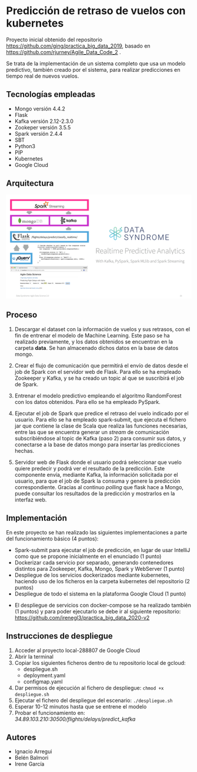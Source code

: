 # Predicción de retraso de vuelos con kubernetes

Proyecto inicial obtenido del repositorio https://github.com/ging/practica_big_data_2019, basado en https://github.com/rjurney/Agile_Data_Code_2 .

Se trata de la implementación de un sistema completo que usa un modelo predictivo, también creado por el sistema, para realizar predicciones en tiempo real de nuevos vuelos.

## Tecnologías empleadas
- Mongo versión 4.4.2
- Flask
- Kafka versión 2.12-2.3.0
- Zookeper versión 3.5.5
- Spark versión 2.4.4
- SBT
- Python3
- PIP
- Kubernetes
- Google Cloud

## Arquitectura
[<img src="images/video_course_cover.png">](http://datasyndrome.com/video)

## Proceso

1. Descargar el dataset con la información de vuelos y sus retrasos, con el fin de entrenar el modelo de Machine Learning. Este paso se ha realizado previamente, y los datos obtenidos se encuentran en la carpeta **data**. Se han almacenado dichos datos en la base de datos mongo.

2. Crear el flujo de comunicación que permitirá el envío de datos desde el job de Spark con el servidor web de Flask. Para ello se ha empleado Zookeeper y Kafka, y se ha creado un topic al que se suscribirá el job de Spark.

2. Entrenar el modelo predictivo empleando el algoritmo RandomForest con los datos obtenidos. Para ello se ha empleado PySpark.

3. Ejecutar el job de Spark que predice el retraso del vuelo indicado por el usuario. Para ello se ha empleado spark-submit, que ejecuta el fichero jar que contiene la clase de Scala que realiza las funciones necesarias, entre las que se encuentra generar un *stream* de comunicación subscribiéndose al topic de Kafka (paso 2) para consumir sus datos, y conectarse a la base de datos mongo para insertar las predicciones hechas.

4. Servidor web de Flask donde el usuario podrá seleccionar que vuelo quiere predecir y podrá ver el resultado de la predicción. Este componente envía, mediante Kafka, la información solicitada por el usuario, para que el job de Spark la consuma y genere la predicción correspondiente. Gracias al continuo *polling* que flask hace a Mongo, puede consultar los resultados de la predicción y mostrarlos en la interfaz web.

## Implementación
En este proyecto se han realizado las siguientes implementaciones a parte del funcionamiento básico (4 puntos):
- Spark-submit para ejecutar el job de predicción, en lugar de usar IntelliJ como que se propone inicialmente en el enunciado (1 punto)
- Dockerizar cada servicio por separado, generando contenedores distintos para Zookeeper, Kafka, Mongo, Spark y WebServer (1 punto)
- Despliegue de los servicios dockerizados mediante kubernetes, haciendo uso de los ficheros en la carpeta kubernetes del repositorio (2 puntos)
- Despliegue de todo el sistema en la plataforma Google Cloud (1 punto)

* El despliegue de servicios con docker-compose se ha realizado también (1 puntos) y para poder ejecutarlo se debe ir al siguiente repositorio: https://github.com/irenegl3/practica_big_data_2020-v2

## Instrucciones de despliegue
1. Acceder al proyecto local-288807 de Google Cloud
2. Abrir la terminal
3. Copiar los siguientes ficheros dentro de tu repositorio local de gcloud:
    - despliegue.sh
    - deployment.yaml
    - configmap.yaml
4. Dar permisos de ejecución al fichero de despliegue:
`chmod +x despliegue.sh`
5. Ejecutar el fichero del despliegue del escenario:
`./despliegue.sh`
6. Esperar 10-12 minutos hasta que se entrene el modelo
7. Probar el funcionamiento en: *34.89.103.210:30500/flights/delays/predict_kafka*

## Autores
- Ignacio Arregui
- Belén Balmori
- Irene García 
